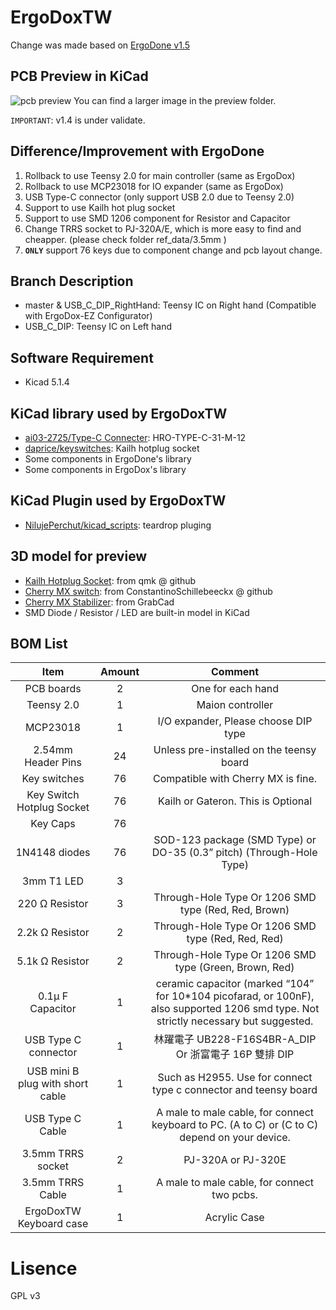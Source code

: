 # ErgoDoxTW
Change was made based on [ErgoDone v1.5](https://github.com/ktec-hq/ErgoDone/commit/091d1d12327a9dc95b3b4be09c8e6d85ce0d4d30)  

## PCB Preview in KiCad
![pcb preview](https://raw.githubusercontent.com/Keyman-Taiwan/ErgoDoxTW/master/full_preview_small.png)
You can find a larger image in the preview folder.

`IMPORTANT`: v1.4 is under validate.

## Difference/Improvement with ErgoDone
1. Rollback to use Teensy 2.0 for main controller (same as ErgoDox)
2. Rollback to use MCP23018 for IO expander (same as ErgoDox)
3. USB Type-C connector (only support USB 2.0 due to Teensy 2.0)
4. Support to use Kailh hot plug socket
5. Support to use SMD 1206 component for Resistor and Capacitor
6. Change TRRS socket to PJ-320A/E, which is more easy to find and cheapper. (please check folder ref_data/3.5mm
)
7. **`ONLY`** support 76 keys due to component change and pcb layout change.

## Branch Description
* master & USB_C_DIP_RightHand: Teensy IC on Right hand (Compatible with ErgoDox-EZ Configurator)
* USB_C_DIP: Teensy IC on Left hand

## Software Requirement
* Kicad 5.1.4

## KiCad library used by ErgoDoxTW
* [ai03-2725/Type-C Connecter](https://github.com/ai03-2725/Type-C.pretty): HRO-TYPE-C-31-M-12
* [daprice/keyswitches](https://github.com/daprice/keyswitches.pretty): Kailh hotplug socket
* Some components in ErgoDone's library
* Some components in ErgoDox's library

## KiCad Plugin used by ErgoDoxTW
* [NilujePerchut/kicad_scripts](https://github.com/NilujePerchut/kicad_scripts): teardrop pluging

## 3D model for preview
* [Kailh Hotplug Socket](https://github.com/qmk/qmk_hardware/tree/master/components): from qmk @ github
* [Cherry MX switch](https://github.com/ConstantinoSchillebeeckx/cherry-mx-switch): from ConstantinoSchillebeeckx @ github
* [Cherry MX Stabilizer](https://grabcad.com/library/cherry-mx-stabilizer-mx-1): from GrabCad
* SMD Diode / Resistor / LED are built-in model in KiCad

## BOM List
|               Item               | Amount |                                                                Comment                                                               |
|:--------------------------------:|:------:|:------------------------------------------------------------------------------------------------------------------------------------:|
| PCB boards                       |    2   | One for each hand                                                                                                                    |
| Teensy 2.0                       |    1   | Maion controller                                                                                                                     |
| MCP23018                         |    1   | I/O expander, Please choose DIP type                                                                                                 |
| 2.54mm Header Pins               |   24   | Unless pre-installed on the teensy board                                                                                             |
| Key switches                     |   76   | Compatible with Cherry MX is fine.                                                                                                   |
| Key Switch Hotplug Socket        |   76   | Kailh or Gateron. This is Optional                                                                                                   |
| Key Caps                         |   76   |                                                                                                                                      |
| 1N4148 diodes                    |   76   | SOD-123 package (SMD Type) or DO-35 (0.3” pitch) (Through-Hole Type)                                                                 |
| 3mm T1 LED                       |    3   |                                                                                                                                      |
| 220 Ω Resistor                   |    3   | Through-Hole Type Or 1206 SMD type (Red, Red, Brown)                                                                                 |
| 2.2k Ω Resistor                  |    2   | Through-Hole Type Or 1206 SMD type (Red, Red, Red)                                                                                   |
| 5.1k Ω Resistor                  |    2   | Through-Hole Type Or 1206 SMD type (Green, Brown, Red)                                                                               |
| 0.1μ F Capacitor                 |    1   | ceramic capacitor (marked “104” for 10*104 picofarad, or 100nF), also supported 1206 smd type. Not strictly necessary but suggested. |
| USB Type C connector             |    1   | 林躍電子 UB228-F16S4BR-A_DIP Or 浙富電子 16P 雙排 DIP                                                                                |
| USB mini B plug with short cable |    1   | Such as H2955. Use for connect type c connector and teensy board                                                                     |
| USB Type C Cable                 |    1   | A male to male cable, for connect keyboard to PC. (A to C) or (C to C) depend on your device.                                        |
| 3.5mm TRRS socket                |    2   | PJ-320A or PJ-320E                                                                                                                   |
| 3.5mm TRRS Cable                 |    1   | A male to male cable, for connect two pcbs.                                                                                          |
| ErgoDoxTW Keyboard case          |    1   | Acrylic Case                                                                                                                         |


# Lisence
GPL v3
